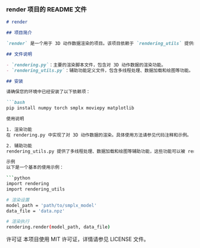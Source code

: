 ### render 项目的 README 文件



```markdown
# render

## 项目简介

`render` 是一个用于 3D 动作数据渲染的项目。该项目依赖于 `rendering_utils` 提供的功能函数，实现对 3D 动作数据的各种渲染操作。

## 文件说明

- `rendering.py`：主要的渲染脚本文件，包含对 3D 动作数据的渲染功能。
- `rendering_utils.py`：辅助功能定义文件，包含多线程处理、数据加载和绘图等功能。

## 安装

请确保您的环境中已经安装了以下依赖项：

```bash
pip install numpy torch smplx moviepy matplotlib

使用说明

1. 渲染功能
在 rendering.py 中实现了对 3D 动作数据的渲染。具体使用方法请参见代码注释和示例。

2. 辅助功能
rendering_utils.py 提供了多线程处理、数据加载和绘图等辅助功能，这些功能可以被 rendering.py 调用。

示例
以下是一个基本的使用示例：

```python
import rendering
import rendering_utils

# 渲染设置
model_path = 'path/to/smplx_model'
data_file = 'data.npz'

# 渲染执行
rendering.render(model_path, data_file)
```

许可证
本项目使用 MIT 许可证，详情请参见 LICENSE 文件。